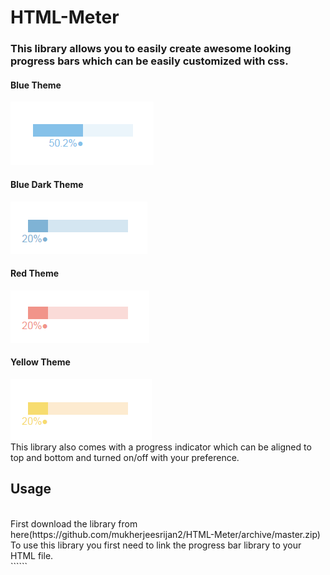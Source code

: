 # HTML-Meter
### This library allows you to easily create awesome looking progress bars which can be easily customized with css.

#### Blue Theme
![DEMO](images/progressBarBlue.PNG)
#### Blue Dark Theme
![DEMO](images/progressBarBlueDark.PNG)
#### Red Theme
![DEMO](images/progressBarRed.PNG)
#### Yellow Theme
![DEMO](images/progressBarYellow.PNG)
<br>
This library also comes with a progress indicator which can be aligned to top and bottom and turned on/off with your preference.
<br>
## Usage
<br>
First download the library from 
here(https://github.com/mukherjeesrijan2/HTML-Meter/archive/master.zip)
<br>
To use this library you first need to link the progress bar library to your HTML file.
<br>
```<script type="text/javascript" src="<LOCATION OF THE JAVASCRIPT FILE"></script>```